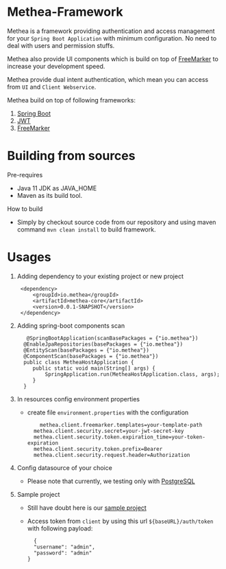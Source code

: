 # Methea-Framework
Methea is a framework providing authentication and access management for your `Spring Boot Application`
with minimum configuration. No need to deal with users and permission stuffs.

Methea also provide UI components which is build on top of [FreeMarker](https://freemarker.apache.org/) to increase your development speed.

Methea provide dual intent authentication, which mean you can access from `UI` and `Client Webservice`.

Methea build on top of following frameworks:
1. [Spring Boot](https://spring.io/projects/spring-boot)
2. [JWT](https://jwt.io/)
3. [FreeMarker](https://freemarker.apache.org/)

# Building from sources

Pre-requires
 * Java 11 JDK as JAVA_HOME
 * Maven as its build tool.

How to build
 * Simply by checkout source code from our repository and using maven command `mvn clean install` to build framework.

# Usages

1. Adding dependency to your existing project or new project

	    <dependency>
            <groupId>io.methea</groupId>
            <artifactId>methea-core</artifactId>
            <version>0.0.1-SNAPSHOT</version>
        </dependency>

2. Adding spring-boot components scan

    	  @SpringBootApplication(scanBasePackages = {"io.methea"})
         @EnableJpaRepositories(basePackages = {"io.methea"})
         @EntityScan(basePackages = {"io.methea"})
         @ComponentScan(basePackages = {"io.methea"})
         public class MetheaHostApplication {
            public static void main(String[] args) {
                SpringApplication.run(MetheaHostApplication.class, args);
            }
         }
 3. In resources config environment properties
    - create file `environment.properties` with the configuration
    
    		  methea.client.freemarker.templates=your-template-path
            methea.client.security.secret=your-jwt-secret-key
            methea.client.security.token.expiration_time=your-token-expiration
            methea.client.security.token.prefix=Bearer
            methea.client.security.request.header=Authorization
 4. Config datasource of your choice
    * Please note that currently, we testing only with [PostgreSQL](https://www.postgresql.org/)
 5. Sample project
    * Still have doubt here is our [sample project](https://github.com/MetheaX/Methea-Sample-Project)
    * Access token from `client` by using this url `${baseURL}/auth/token` with following payload:
        
        	{
            "username": "admin",
            "password": "admin"
          }
       
